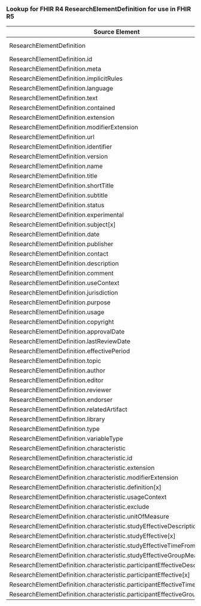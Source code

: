 ### Lookup for FHIR R4 ResearchElementDefinition for use in FHIR R5

| Source Element | Usage | Target |
| -------------- | ----- | ------ |
| ResearchElementDefinition | UseExtension | http://hl7.org/fhir/4.0/StructureDefinition/extension-ResearchElementDefinition |
| ResearchElementDefinition.id | UseExtensionFromAncestor | - |
| ResearchElementDefinition.meta | UseExtensionFromAncestor | - |
| ResearchElementDefinition.implicitRules | UseExtensionFromAncestor | - |
| ResearchElementDefinition.language | UseExtensionFromAncestor | - |
| ResearchElementDefinition.text | UseExtensionFromAncestor | - |
| ResearchElementDefinition.contained | UseExtensionFromAncestor | - |
| ResearchElementDefinition.extension | UseExtensionFromAncestor | - |
| ResearchElementDefinition.modifierExtension | UseExtensionFromAncestor | - |
| ResearchElementDefinition.url | UseExtensionFromAncestor | - |
| ResearchElementDefinition.identifier | UseExtensionFromAncestor | - |
| ResearchElementDefinition.version | UseExtensionFromAncestor | - |
| ResearchElementDefinition.name | UseExtensionFromAncestor | - |
| ResearchElementDefinition.title | UseExtensionFromAncestor | - |
| ResearchElementDefinition.shortTitle | UseExtensionFromAncestor | - |
| ResearchElementDefinition.subtitle | UseExtensionFromAncestor | - |
| ResearchElementDefinition.status | UseExtensionFromAncestor | - |
| ResearchElementDefinition.experimental | UseExtensionFromAncestor | - |
| ResearchElementDefinition.subject[x] | UseExtensionFromAncestor | - |
| ResearchElementDefinition.date | UseExtensionFromAncestor | - |
| ResearchElementDefinition.publisher | UseExtensionFromAncestor | - |
| ResearchElementDefinition.contact | UseExtensionFromAncestor | - |
| ResearchElementDefinition.description | UseExtensionFromAncestor | - |
| ResearchElementDefinition.comment | UseExtensionFromAncestor | - |
| ResearchElementDefinition.useContext | UseExtensionFromAncestor | - |
| ResearchElementDefinition.jurisdiction | UseExtensionFromAncestor | - |
| ResearchElementDefinition.purpose | UseExtensionFromAncestor | - |
| ResearchElementDefinition.usage | UseExtensionFromAncestor | - |
| ResearchElementDefinition.copyright | UseExtensionFromAncestor | - |
| ResearchElementDefinition.approvalDate | UseExtensionFromAncestor | - |
| ResearchElementDefinition.lastReviewDate | UseExtensionFromAncestor | - |
| ResearchElementDefinition.effectivePeriod | UseExtensionFromAncestor | - |
| ResearchElementDefinition.topic | UseExtensionFromAncestor | - |
| ResearchElementDefinition.author | UseExtensionFromAncestor | - |
| ResearchElementDefinition.editor | UseExtensionFromAncestor | - |
| ResearchElementDefinition.reviewer | UseExtensionFromAncestor | - |
| ResearchElementDefinition.endorser | UseExtensionFromAncestor | - |
| ResearchElementDefinition.relatedArtifact | UseExtensionFromAncestor | - |
| ResearchElementDefinition.library | UseExtensionFromAncestor | - |
| ResearchElementDefinition.type | UseExtensionFromAncestor | - |
| ResearchElementDefinition.variableType | UseExtensionFromAncestor | - |
| ResearchElementDefinition.characteristic | UseExtensionFromAncestor | - |
| ResearchElementDefinition.characteristic.id | UseExtensionFromAncestor | - |
| ResearchElementDefinition.characteristic.extension | UseExtensionFromAncestor | - |
| ResearchElementDefinition.characteristic.modifierExtension | UseExtensionFromAncestor | - |
| ResearchElementDefinition.characteristic.definition[x] | UseExtensionFromAncestor | - |
| ResearchElementDefinition.characteristic.usageContext | UseExtensionFromAncestor | - |
| ResearchElementDefinition.characteristic.exclude | UseExtensionFromAncestor | - |
| ResearchElementDefinition.characteristic.unitOfMeasure | UseExtensionFromAncestor | - |
| ResearchElementDefinition.characteristic.studyEffectiveDescription | UseExtensionFromAncestor | - |
| ResearchElementDefinition.characteristic.studyEffective[x] | UseExtensionFromAncestor | - |
| ResearchElementDefinition.characteristic.studyEffectiveTimeFromStart | UseExtensionFromAncestor | - |
| ResearchElementDefinition.characteristic.studyEffectiveGroupMeasure | UseExtensionFromAncestor | - |
| ResearchElementDefinition.characteristic.participantEffectiveDescription | UseExtensionFromAncestor | - |
| ResearchElementDefinition.characteristic.participantEffective[x] | UseExtensionFromAncestor | - |
| ResearchElementDefinition.characteristic.participantEffectiveTimeFromStart | UseExtensionFromAncestor | - |
| ResearchElementDefinition.characteristic.participantEffectiveGroupMeasure | UseExtensionFromAncestor | - |
